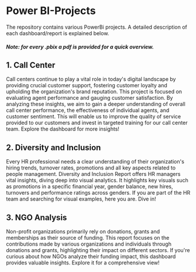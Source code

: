 # Power BI-Projects
The repository contains various PowerBi projects. A detailed description of each dashboard/report is explained below.
##### Note: for every .pbix a pdf is provided for a quick overview.

## 1. Call Center
   
   Call centers continue to play a vital role in today's digital landscape by providing crucial customer support, fostering customer loyalty and upholding the organization's      brand reputation.
   This project is focused on evaluating agent performance and gauging customer satisfaction.
   By analyzing these insights, we aim to gain a deeper understanding of overall         call center performance, the effectiveness of individual agents, and customer             sentiment. This will enable us to improve the quality of service provided to our customers and     invest in targeted training for our call center team. Explore the            dashboard for more insights!

   
## 2. Diversity and Inclusion

   Every HR professional needs a clear understanding of their organization's hiring trends, turnover rates, promotions and all key aspects related to people management.
   Diversity and Inclusion Report offers HR managers vital insights, diving deep into visual analytics. It highlights key visuals such as promotions in a specific financial       year, gender balance, new hires, turnovers and performance ratings across genders. If you are part of the HR team and searching for visual examples, here you are. Dive in!


## 3. NGO Analysis

   Non-profit organizations primarily rely on donations, grants and memberships as their source of funding. This report focuses on the contributions made by various             organizations and individuals through donations and grants, highlighting their impact on different sectors. If you're curious about how NGOs analyze their funding impact,    this dashboard provides valuable insights. Explore it for a comprehensive view!
   
